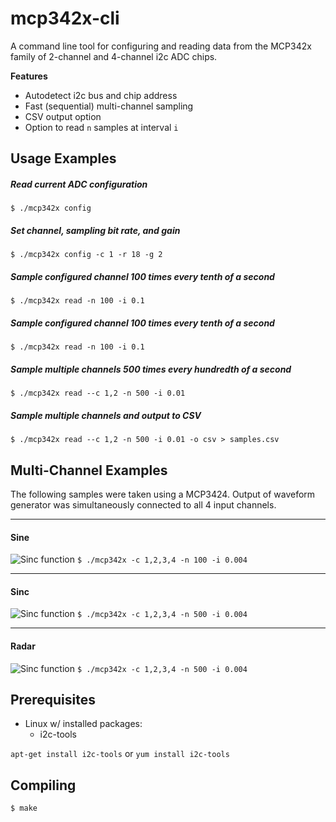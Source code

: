# mcp342x-cli

A command line tool for configuring and reading data from the MCP342x family of 2-channel and 4-channel i2c ADC chips.

**Features**    

* Autodetect i2c bus and chip address
* Fast (sequential) multi-channel sampling
* CSV output option
* Option to read `n` samples at interval `i`

## Usage Examples
##### Read current ADC configuration
 `$ ./mcp342x config`

##### Set channel, sampling bit rate, and gain
 `$ ./mcp342x config -c 1 -r 18 -g 2`

##### Sample configured channel 100 times every tenth of a second
 `$ ./mcp342x read -n 100 -i 0.1`

##### Sample configured channel 100 times every tenth of a second
 `$ ./mcp342x read -n 100 -i 0.1`
 
##### Sample multiple channels 500 times every hundredth of a second
 `$ ./mcp342x read --c 1,2 -n 500 -i 0.01`

##### Sample multiple channels and output to CSV
 `$ ./mcp342x read --c 1,2 -n 500 -i 0.01 -o csv > samples.csv`
  
## Multi-Channel Examples
The following samples were taken using a MCP3424. Output of waveform generator was simultaneously connected to all 4 input channels.

---
#### Sine
![Sinc function](http://s3.amazonaws.com/static.markruiz.com/mcp342x-cli/sine-all-channels.svg)
`$ ./mcp342x -c 1,2,3,4 -n 100 -i 0.004`

---
#### Sinc
![Sinc function](http://s3.amazonaws.com/static.markruiz.com/mcp342x-cli/sinc.svg)
`$ ./mcp342x -c 1,2,3,4 -n 500 -i 0.004`

---
#### Radar
![Sinc function](http://s3.amazonaws.com/static.markruiz.com/mcp342x-cli/radar.svg)
`$ ./mcp342x -c 1,2,3,4 -n 500 -i 0.004`

## Prerequisites
* Linux w/ installed packages:
  * i2c-tools

`apt-get install i2c-tools` or `yum install i2c-tools`

## Compiling
`$ make`




